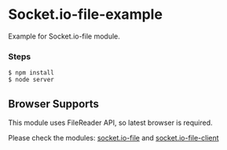 # Socket.io-file-example

Example for Socket.io-file module.

### Steps

```
$ npm install
$ node server
```

## Browser Supports
This module uses FileReader API, so latest browser is required.


Please check the modules: [socket.io-file](https://github.com/rico345100/socket.io-file) and [socket.io-file-client](https://github.com/rico345100/socket.io-file-client)